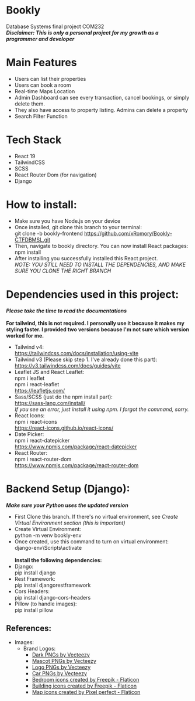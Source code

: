 # Bookly
Database Systems final project COM232 <br>
***Disclaimer: This is only a personal project for my growth as a programmer and developer*** <br>

# Main Features
- Users can list their properties
- Users can book a room
- Real-time Maps Location
- Admin Dashboard can see every transaction, cancel bookings, or simply delete them.
- They also have access to property listing. Admins can delete a property
- Search Filter Function

# Tech Stack
- React 19
- TailwindCSS
- SCSS
- React Router Dom (for navigation)
- Django

# How to install:
- Make sure you have Node.js on your device
- Once installed, git clone this branch to your terminal: <br> git clone -b bookly-frontend https://github.com/xRomory/Bookly-CTFDBMSL.git
- Then, navigate to bookly directory. You can now install React packages: <br> npm install
- After installing you successfully installed this React project. <br> *NOTE: YOU STILL NEED TO INSTALL THE DEPENDENCIES, AND MAKE SURE YOU CLONE THE RIGHT BRANCH* <br>

# Dependencies used in this project:
***Please take the time to read the documentations*** <br><br> **For tailwind, this is not required. I personally use it because it makes my styling faster. I provided two versions because I'm not sure which version worked for me.**
- Tailwind v4: <br> https://tailwindcss.com/docs/installation/using-vite
- Tailwind v3 (Please skip step 1. I've already done this part): <br> https://v3.tailwindcss.com/docs/guides/vite
- Leaflet JS and React Leaflet: <br> npm i leaflet <br> npm i react-leaflet <br> https://leafletjs.com/
- Sass/SCSS (just do the npm install part): <br> https://sass-lang.com/install/ <br> *If you see an error, just install it using npm. I forgot the command, sorry.*
- React Icons: <br> npm i react-icons <br> https://react-icons.github.io/react-icons/
- Date Picker: <br> npm i react-datepicker <br> https://www.npmjs.com/package/react-datepicker
- React Router: <br> npm i react-router-dom <br> https://www.npmjs.com/package/react-router-dom

# Backend Setup (Django):
***Make sure your Python uses the updated version***
- First Clone this branch. If there's no virtual environment, see *Create Virtual Environment section (this is important)*
- Create Virtual Environment: <br> python -m venv bookly-env
- Once created, use this command to turn on virtual environment: <br> django-env\Scripts\activate <br><br>
**Install the following dependencies:**
- Django: <br> pip install django
- Rest Framework: <br> pip install djangorestframework
- Cors Headers: <br> pip install django-cors-headers
- Pillow (to handle images): <br> pip install pillow

## References:
- Images:
  - Brand Logos:
    - <a href="https://www.vecteezy.com/free-png/dark">Dark PNGs by Vecteezy</a>
    - <a href="https://www.vecteezy.com/free-png/mascot">Mascot PNGs by Vecteezy</a>
    - <a href="https://www.vecteezy.com/free-png/logo">Logo PNGs by Vecteezy</a>
    - <a href="https://www.vecteezy.com/free-png/car">Car PNGs by Vecteezy</a>
    - <a href="https://www.flaticon.com/free-icons/bedroom" title="bedroom icons">Bedroom icons created by Freepik - Flaticon</a>
    - <a href="https://www.flaticon.com/free-icons/building" title="building icons">Building icons created by Freepik - Flaticon</a>
    - <a href="https://www.flaticon.com/free-icons/map" title="map icons">Map icons created by Pixel perfect - Flaticon</a>
